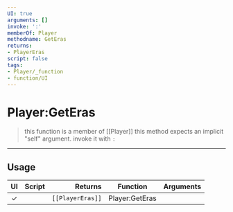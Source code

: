 ```yaml
---
UI: true
arguments: []
invoke: ':'
memberOf: Player
methodname: GetEras
returns:
- PlayerEras
script: false
tags:
- Player/_function
- function/UI
---
```

# Player:GetEras
> this function is a member of [[Player]]
> this method expects an implicit "self" argument. invoke it with `:`
-----
## Usage
|  UI | Script | Returns | Function | Arguments |
|:---:|:------:|-------:|:--------:|:---------|
|✓| |<code>[[PlayerEras]]<code/>|Player:GetEras||

